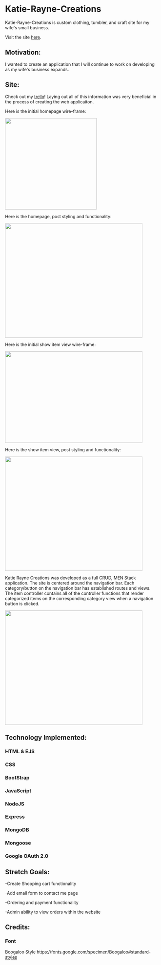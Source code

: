 # Katie-Rayne-Creations

Katie-Rayne-Creations is custom clothing, tumbler, and craft site for my wife's small business.

Visit the site [here](https://code-hero.surge.sh).

## Motivation: 
I wanted to create an application that I will continue to work on developing as my wife's business expands.

## Site:

Check out my [trello](https://trello.com/b/blXqAkFq/katie-raynes-website)! Laying out all of this information was very beneficial in the process of creating the web applicaiton.

Here is the initial homepage wire-frame:
<p></p>
<img src= 'https://i.imgur.com/yeYVCT9.pngwidth="450"' height="300">


Here is the homepage, post styling and functionality:
<p></p>
<img src="https://i.imgur.com/sV6gdHl.png" width="450" height="375">  
   
Here is the initial show item view wire-frame:
<p></p>

<img src="https://i.imgur.com/g7uu8Cv.png" width="450" height="300">


Here is the show item view, post styling and functionality:
<p></p>
<img src="https://i.imgur.com/W7gOzBO.png" width="450" height="375"> 

Katie Rayne Creations was developed as a full CRUD, MEN Stack application. The site is centered around the navigation bar. Each category/button on the navigation bar has established routes and views. The item controller contains all of the controller functions that render categorized items on the corresponding category view when a navigation button is clicked. 
<p></p>
<img src="https://i.imgur.com/q51zaR4.png" width="450" height="375"> 


## Technology Implemented:

### HTML & EJS
<p></p>

### CSS
<p></p>

### BootStrap
<p></p>

### JavaScript
<p></p>

### NodeJS
<p></p>

### Express
<p></p>

### MongoDB
<p></p>

### Mongoose
<p></p>

### Google OAuth 2.0
<p></p>

## Stretch Goals:
-Create Shopping cart functionality
<p></p>
-Add email form to contact me page
<p></p>
-Ordering and payment functionality
<p></p>
-Admin ability to view orders within the website
<p></p>

## Credits:

### Font

Boogaloo Style
https://fonts.google.com/specimen/Boogaloo#standard-styles




